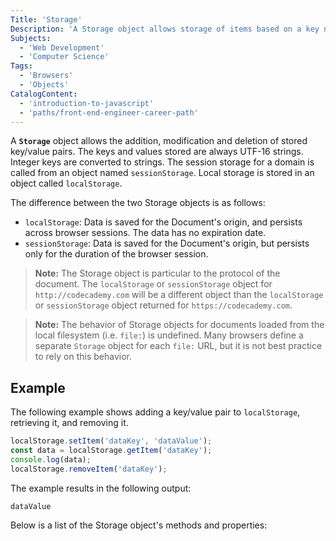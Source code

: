 ```yaml
---
Title: 'Storage'
Description: 'A Storage object allows storage of items based on a key name.'
Subjects:
  - 'Web Development'
  - 'Computer Science'
Tags:
  - 'Browsers'
  - 'Objects'
CatalogContent:
  - 'introduction-to-javascript'
  - 'paths/front-end-engineer-career-path'
---
```


A **`Storage`** object allows the addition, modification and deletion of stored key/value pairs. The keys and values stored are always UTF-16 strings. Integer keys are converted to strings. The session storage for a domain is called from an object named `sessionStorage`. Local storage is stored in an object called `localStorage`.

The difference between the two Storage objects is as follows:

- `localStorage`: Data is saved for the Document's origin, and persists across browser sessions. The data has no expiration date.
- `sessionStorage`: Data is saved for the Document's origin, but persists only for the duration of the browser session.

> **Note:** The Storage object is particular to the protocol of the document. The `localStorage` or `sessionStorage` object for `http://codecademy.com` will be a different object than the `localStorage` or `sessionStorage` object returned for `https://codecademy.com`.

<!-- blank -->

> **Note:** The behavior of Storage objects for documents loaded from the local filesystem (i.e. `file:`) is undefined. Many browsers define a separate `Storage` object for each `file:` URL, but it is not best practice to rely on this behavior.

## Example

The following example shows adding a key/value pair to `localStorage`, retrieving it, and removing it.

```js
localStorage.setItem('dataKey', 'dataValue');
const data = localStorage.getItem('dataKey');
console.log(data);
localStorage.removeItem('dataKey');
```

The example results in the following output:

```shell
dataValue
```

Below is a list of the Storage object's methods and properties:
